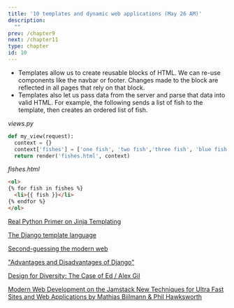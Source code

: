 ```yaml
---
title: '10 templates and dynamic web applications (May 26 AM)'
description:
  ""
prev: /chapter9
next: /chapter11
type: chapter
id: 10
---
```


<exercise id="1" title="Templates">

- Templates allow us to create reusable blocks of HTML.
We can re-use components like the navbar or footer.  Changes made to the block are reflected in all pages that rely on that block.
- Templates also let us pass data from the server and parse that data into valid HTML.  For example, the following sends a list of fish to the template, then creates an ordered list of fish. 

*views.py*
```python 
def my_view(request):
  context = {}
  context['fishes'] = ['one fish', 'two fish','three fish', 'blue fish',]
  return render('fishes.html', context)
```

*fishes.html*
```html
<ol>
{% for fish in fishes %}
  <li>{{ fish }}</li>
{% endfor %}
</ol>
```
</exercise>

<exercise id="2" title="Inheritance" type="slides">

<slides source="inheritance">
</slides>

</exercise>

<exercise id="3" title="Reading">

[Real Python Primer on Jinja Templating](https://realpython.com/primer-on-jinja-templating/)

[The Django template language](https://docs.djangoproject.com/en/3.0/ref/templates/language/)

</exercise>

<exercise id="4" title="Debates in Modern Web Development">
 
[Second-guessing the modern web](https://macwright.org/2020/05/10/spa-fatigue.html) 

["Advantages and Disadvantages of Django"](http://www.mindfiresolutions.com/blog/2018/04/advantages-and-disadvantages-of-django/)

[Design for Diversity: The Case of Ed / Alex Gil](https://des4div.library.northeastern.edu/design-for-diversity-the-case-of-ed-alex-gil/)

[Modern Web Development on the Jamstack New Techniques for Ultra Fast Sites and Web Applications by Mathias Biilmann & Phil Hawksworth](https://www.netlify.com/oreilly-jamstack/#download)

</exercise>
